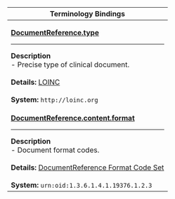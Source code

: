 |Terminology Bindings|
|---|
|<p>**[DocumentReference.type](http://hl7.org/fhir/DSTU2/documentreference-definitions.html#DocumentReference.type)**<hr>**Description**<br>- Precise type of clinical document.<br><br>**Details:** [LOINC](http://hl7.org/fhir/dstu2/loinc.html)<br><br>**System:** `http://loinc.org`|
|<p>**[DocumentReference.content.format](http://hl7.org/fhir/DSTU2/documentreference-definitions.html#DocumentReference.content.format)**<hr>**Description**<br>- Document format codes.<br><br>**Details:** [DocumentReference Format Code Set](http://hl7.org/fhir/dstu2/valueset-formatcodes.html)<br><br>**System:** `urn:oid:1.3.6.1.4.1.19376.1.2.3`|